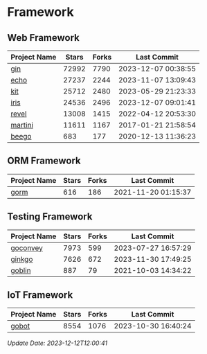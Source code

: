 # Framework

## Web Framework
| Project Name | Stars | Forks | Last Commit |
| ------------ | ----- | ----- | ----------- |
| [gin](https://github.com/gin-gonic/gin) | 72992 | 7790 | 2023-12-07 00:38:55 |
| [echo](https://github.com/labstack/echo) | 27237 | 2244 | 2023-11-07 13:09:43 |
| [kit](https://github.com/go-kit/kit) | 25712 | 2480 | 2023-05-29 21:23:33 |
| [iris](https://github.com/kataras/iris) | 24536 | 2496 | 2023-12-07 09:01:41 |
| [revel](https://github.com/revel/revel) | 13008 | 1415 | 2022-04-12 20:53:30 |
| [martini](https://github.com/go-martini/martini) | 11611 | 1167 | 2017-01-21 21:58:54 |
| [beego](https://github.com/astaxie/beego) | 683 | 177 | 2020-12-13 11:36:23 |

## ORM Framework
| Project Name | Stars | Forks | Last Commit |
| ------------ | ----- | ----- | ----------- |
| [gorm](https://github.com/jinzhu/gorm) | 616 | 186 | 2021-11-20 01:15:37 |

## Testing Framework
| Project Name | Stars | Forks | Last Commit |
| ------------ | ----- | ----- | ----------- |
| [goconvey](https://github.com/smartystreets/goconvey) | 7973 | 599 | 2023-07-27 16:57:29 |
| [ginkgo](https://github.com/onsi/ginkgo) | 7626 | 672 | 2023-11-30 17:49:25 |
| [goblin](https://github.com/franela/goblin) | 887 | 79 | 2021-10-03 14:34:22 |

## IoT Framework
| Project Name | Stars | Forks | Last Commit |
| ------------ | ----- | ----- | ----------- |
| [gobot](https://github.com/hybridgroup/gobot) | 8554 | 1076 | 2023-10-30 16:40:24 |

*Update Date: 2023-12-12T12:00:41*